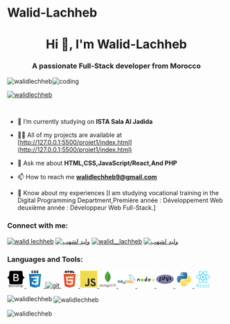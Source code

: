 # Walid-Lachheb
<h1 align="center">Hi 👋, I'm Walid-Lachheb</h1>
<h3 align="center">A passionate Full-Stack developer from Morocco</h3>
<img align="right" alt="coding" width="400" src='![image](https://github.com/walidlechheb/Walid-Lachheb/assets/126773667/0a68a5cb-2af6-4586-981a-67b428ed521d)'>


<p align="left"> <img src="https://komarev.com/ghpvc/?username=walidlechheb&label=Profile%20views&color=0e75b6&style=flat" alt="walidlechheb" /> </p>

<p align="left"> <a href="https://github.com/ryo-ma/github-profile-trophy"><img src="https://github-profile-trophy.vercel.app/?username=walidlechheb" alt="walidlechheb" /></a> </p>

<p align="left"> <a href="https://twitter.com/" target="blank"><img src="https://img.shields.io/twitter/follow/?logo=twitter&style=for-the-badge" alt="" /></a> </p>

- 🔭 I’m currently studying on **ISTA Sala Al Jadida**

- 👨‍💻 All of my projects are available at [http://127.0.0.1:5500/projet1/index.html](http://127.0.0.1:5500/projet1/index.html)

- 💬 Ask me about **HTML,CSS,JavaScript/React,And PHP**

- 📫 How to reach me **walidlechheb9@gmail.com**

- 📄 Know about my experiences [I am studying vocational training in the Digital Programming Department,Première année : Développement Web deuxième année : Développeur Web Full-Stack.]
<h3 align="left">Connect with me:</h3>
<p align="left">
<a href="https://linkedin.com/in/walid lechheb" target="blank"><img align="center" src="https://raw.githubusercontent.com/rahuldkjain/github-profile-readme-generator/master/src/images/icons/Social/linked-in-alt.svg" alt="walid lechheb" height="30" width="40" /></a>
<a href="https://fb.com/وليد لشهب" target="blank"><img align="center" src="https://raw.githubusercontent.com/rahuldkjain/github-profile-readme-generator/master/src/images/icons/Social/facebook.svg" alt="وليد لشهب" height="30" width="40" /></a>
<a href="https://instagram.com/walid__lachheb" target="blank"><img align="center" src="https://raw.githubusercontent.com/rahuldkjain/github-profile-readme-generator/master/src/images/icons/Social/instagram.svg" alt="walid__lachheb" height="30" width="40" /></a>
<a href="https://www.youtube.com/c/وليد لشهب" target="blank"><img align="center" src="https://raw.githubusercontent.com/rahuldkjain/github-profile-readme-generator/master/src/images/icons/Social/youtube.svg" alt="وليد لشهب" height="30" width="40" /></a>
</p>

<h3 align="left">Languages and Tools:</h3>
<p align="left"> <a href="https://getbootstrap.com" target="_blank" rel="noreferrer"> <img src="https://raw.githubusercontent.com/devicons/devicon/master/icons/bootstrap/bootstrap-plain-wordmark.svg" alt="bootstrap" width="40" height="40"/> </a> <a href="https://www.w3schools.com/css/" target="_blank" rel="noreferrer"> <img src="https://raw.githubusercontent.com/devicons/devicon/master/icons/css3/css3-original-wordmark.svg" alt="css3" width="40" height="40"/> </a> <a href="https://git-scm.com/" target="_blank" rel="noreferrer"> <img src="https://www.vectorlogo.zone/logos/git-scm/git-scm-icon.svg" alt="git" width="40" height="40"/> </a> <a href="https://www.w3.org/html/" target="_blank" rel="noreferrer"> <img src="https://raw.githubusercontent.com/devicons/devicon/master/icons/html5/html5-original-wordmark.svg" alt="html5" width="40" height="40"/> </a> <a href="https://developer.mozilla.org/en-US/docs/Web/JavaScript" target="_blank" rel="noreferrer"> <img src="https://raw.githubusercontent.com/devicons/devicon/master/icons/javascript/javascript-original.svg" alt="javascript" width="40" height="40"/> </a> <a href="https://www.mongodb.com/" target="_blank" rel="noreferrer"> <img src="https://raw.githubusercontent.com/devicons/devicon/master/icons/mongodb/mongodb-original-wordmark.svg" alt="mongodb" width="40" height="40"/> </a> <a href="https://www.mysql.com/" target="_blank" rel="noreferrer"> <img src="https://raw.githubusercontent.com/devicons/devicon/master/icons/mysql/mysql-original-wordmark.svg" alt="mysql" width="40" height="40"/> </a> <a href="https://nodejs.org" target="_blank" rel="noreferrer"> <img src="https://raw.githubusercontent.com/devicons/devicon/master/icons/nodejs/nodejs-original-wordmark.svg" alt="nodejs" width="40" height="40"/> </a> <a href="https://www.php.net" target="_blank" rel="noreferrer"> <img src="https://raw.githubusercontent.com/devicons/devicon/master/icons/php/php-original.svg" alt="php" width="40" height="40"/> </a> <a href="https://www.python.org" target="_blank" rel="noreferrer"> <img src="https://raw.githubusercontent.com/devicons/devicon/master/icons/python/python-original.svg" alt="python" width="40" height="40"/> </a> <a href="https://reactjs.org/" target="_blank" rel="noreferrer"> <img src="https://raw.githubusercontent.com/devicons/devicon/master/icons/react/react-original-wordmark.svg" alt="react" width="40" height="40"/> </a> </p>

<p><img align="left" src="https://github-readme-stats.vercel.app/api/top-langs?username=walidlechheb&show_icons=true&locale=en&layout=compact" alt="walidlechheb" /></p>

<p>&nbsp;<img align="center" src="https://github-readme-stats.vercel.app/api?username=walidlechheb&show_icons=true&locale=en" alt="walidlechheb" /></p>

<p><img align="center" src="https://github-readme-streak-stats.herokuapp.com/?user=walidlechheb&" alt="walidlechheb" /></p>
